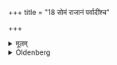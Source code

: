 +++
title = "18 सोमं राजानं पर्वादींश्च"

+++

<details><summary>मूलम्</summary>

सोमं राजानं पर्वादींश्च १८
</details>

<details><summary>Oldenberg</summary>

20. (The verse), 'Soma, the king' (Sāma-veda I, 91), and the first verses of the Parvans.
</details>
